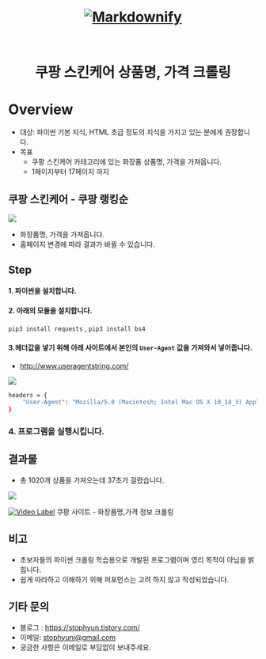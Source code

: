 <h1 align="center">
  <br>
  <a href="https://www.coupang.com/np/categories/176860?page=1"><img src="https://user-images.githubusercontent.com/43984584/53936606-b9320280-40ed-11e9-9818-f498cfc7ddb2.png" alt="Markdownify" width=""></a>
  <br>
  
  <br>
</h1>

<h1 align="center"> 쿠팡 스킨케어 상품명, 가격 크롤링
</p>

# Overview

- 대상: 파이썬 기본 지식, HTML 초급 정도의 지식을 가지고 있는 분에게 권장합니다.
- 목표
  - 쿠팡 스킨케어 카테고리에 있는 화장품 상품명, 가격을 가져옵니다.
  - 1페이지부터 17페이지 까지

## 쿠팡 스킨케어 - 쿠팡 랭킹순

<img src="https://user-images.githubusercontent.com/43984584/53936606-b9320280-40ed-11e9-9818-f498cfc7ddb2.png">

- 화장품명, 가격을 가져옵니다.
- 홈페이지 변경에 따라 결과가 바뀔 수 있습니다.

## Step

#### 1. 파이썬을 설치합니다.

#### 2. 아래의 모듈을 설치합니다.

`pip3 install requests` , `pip3 install bs4`

#### 3.헤더값을 넣기 위해 아래 사이트에서 본인의 `User-Agent` 값을 가져와서 넣어줍니다.

- http://www.useragentstring.com/

<img src="https://user-images.githubusercontent.com/43984584/53936892-c4d1f900-40ee-11e9-9e71-4826738c6d50.png">

```bash
headers = {
    "User-Agent": "Mozilla/5.0 (Macintosh; Intel Mac OS X 10_14_3) AppleWebKit/537.36 ****(KHTML, like Gecko) Chrome/72.0.3626.109 Safari/537.36****"
}
```

### 4. 프로그램을 실행시킵니다.

## 결과물

- 총 1020개 상품을 가져오는데 37초가 걸렸습니다.

<img src="https://user-images.githubusercontent.com/43984584/53936758-4ffebf00-40ee-11e9-922a-d06cc15e0f9c.png">

[![Video Label](https://user-images.githubusercontent.com/43984584/53941115-9f4aec80-40fa-11e9-92ea-c8e3bacb9c5a.png)](https://drive.google.com/file/d/1Q1IZWXf5CUAr3JISGBgjxsbz_hLwqWcn/view) 쿠팡 사이트 - 화장품명,가격 정보 크롤링

## 비고

- 초보자들의 파이썬 크롤링 학습용으로 개발된 프로그램이며 영리 목적이 아님을 밝힙니다.
- 쉽게 따라하고 이해하기 위해 퍼포먼스는 고려 하지 않고 작성되었습니다.

## 기타 문의

- 블로그 : https://stophyun.tistory.com/
- 이메일: stophyuni@gmail.com
- 궁금한 사항은 이메일로 부담없이 보내주세요.
